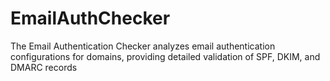 # EmailAuthChecker
The Email Authentication Checker analyzes email authentication configurations for domains, providing detailed validation of SPF, DKIM, and DMARC records

